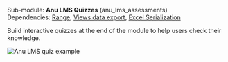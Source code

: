 Sub-module: **Anu LMS Quizzes** (anu\_lms\_assessments)  
Dependencies: [Range](https://www.drupal.org/project/range), [Views data export](https://www.drupal.org/project/views%5Fdata%5Fexport), [Excel Serialization](https://www.drupal.org/project/xls%5Fserialization)

Build interactive quizzes at the end of the module to help users check their knowledge.

![Anu LMS quiz example ](https://www.drupal.org/files/anulms-quizzes.png)